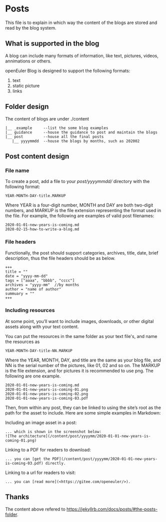 # Posts
This file is to explain in which way the content of the blogs are stored and read by the blog system.

## What is supported in the blog
A blog can include many formats of information, like text, pictures, videos, annimations or others. 

openEuler Blog is designed to support the following formats:

1. text
2. static picture
3. links

## Folder design
The content of blogs are under ./content

```
|__ _example     --list the some blog examples
|__ guidance     --house the guidance to post and maintain the blogs
|__ post         --house all the final posts
   |__ yyyymmdd  --house the blogs by months, such as 202002
```

## Post content design
### File name
To create a post, add a file to your _post/yyyymmdd/_ directory with the following format:

```
YEAR-MONTH-DAY-title.MARKUP
```
Where YEAR is a four-digit number, MONTH and DAY are both two-digit numbers, and MARKUP is the file extension representing the format used in the file. For example, the following are examples of valid post filenames:
```
2020-01-01-new-years-is-coming.md
2020-02-15-how-to-write-a-blog.md
```

### File headers
Functionally, the post should support categories, archives, title, date, brief description, thus the file headers should be as below.
```
+++
title = ""
date = "yyyy-mm-dd"
tags = ["aaaa", "bbbb", "cccc"]
archives = "yyyy-mm"  //by months
author = "name of author"
summuary = ""
+++
```

### Including resources

At some point, you’ll want to include images, downloads, or other digital assets along with your text content. 

You can put the resources in the same folder as your text file's, and name the resources as 
```
YEAR-MONTH-DAY-title-NN.MARKUP
```
Where the YEAR, MONTH, DAY, and title are the same as your blog file, and NN is the serial number of the pictures, like 01, 02 and so on. The MARKUP is the file extension, and for pictures it is recommended to use png.
The following are one example.
```
2020-01-01-new-years-is-coming.md
2020-01-01-new-years-is-coming-01.png
2020-01-01-new-years-is-coming-02.png
2020-01-01-new-years-is-coming-03.pdf
```
Then, from within any post, they can be linked to using the site’s root as the path for the asset to include. Here are some simple examples in Markdown:

Including an image asset in a post:
```
... which is shown in the screenshot below:
![The architecture](/content/post/yyyymm/2020-01-01-new-years-is-coming-01.png)
```

Linking to a PDF for readers to download:
```
... you can [get the PDF](/content/post/yyyymm/2020-01-01-new-years-is-coming-03.pdf) directly.
```
Linking to a url for readers to visit:
```
... you can [read more](<https://gitee.com/openeuler/>).
```

## Thanks
The content above refered to <https://jekyllrb.com/docs/posts/#the-posts-folder>. 